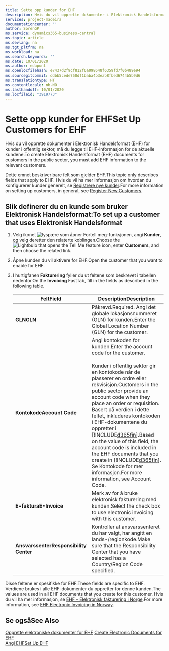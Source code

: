 ```yaml
---
title: Sette opp kunder for EHF
description: Hvis du vil opprette dokumenter i Elektronisk Handelsformat (EHF) for kunder i offentlig sektor, må du legge til EHF-informasjon for de aktuelle kundene.
services: project-madeira
documentationcenter: ''
author: SorenGP
ms.service: dynamics365-business-central
ms.topic: article
ms.devlang: na
ms.tgt_pltfrm: na
ms.workload: na
ms.search.keywords: ''
ms.date: 10/01/2020
ms.author: edupont
ms.openlocfilehash: e7437d2f9cf812f6a098648f6359fd7f0b489e94
ms.sourcegitcommit: ddbb5cede750df1baba4b3eab8fbed6744b5b9d6
ms.translationtype: HT
ms.contentlocale: nb-NO
ms.lasthandoff: 10/01/2020
ms.locfileid: "3919773"
---
```

# <a name="set-up-customers-for-ehf"></a><span data-ttu-id="b6ab9-103">Sette opp kunder for EHF</span><span class="sxs-lookup"><span data-stu-id="b6ab9-103">Set Up Customers for EHF</span></span>
<span data-ttu-id="b6ab9-104">Hvis du vil opprette dokumenter i Elektronisk Handelsformat (EHF) for kunder i offentlig sektor, må du legge til EHF-informasjon for de aktuelle kundene.</span><span class="sxs-lookup"><span data-stu-id="b6ab9-104">To create Elektronisk Handelsformat (EHF) documents for customers in the public sector, you must add EHF information to the relevant customers.</span></span>  

<span data-ttu-id="b6ab9-105">Dette emnet beskriver bare felt som gjelder EHF.</span><span class="sxs-lookup"><span data-stu-id="b6ab9-105">This topic only describes fields that apply to EHF.</span></span> <span data-ttu-id="b6ab9-106">Hvis du vil ha mer informasjon om hvordan du konfigurerer kunder generelt, se [Registrere nye kunder](../../sales-how-register-new-customers.md).</span><span class="sxs-lookup"><span data-stu-id="b6ab9-106">For more information on setting up customers, in general, see [Register New Customers](../../sales-how-register-new-customers.md).</span></span>  

## <a name="to-set-up-a-customer-that-uses-elektronisk-handelsformat"></a><span data-ttu-id="b6ab9-107">Slik definerer du en kunde som bruker Elektronisk Handelsformat:</span><span class="sxs-lookup"><span data-stu-id="b6ab9-107">To set up a customer that uses Elektronisk Handelsformat</span></span>  

1.  <span data-ttu-id="b6ab9-108">Velg ikonet ![lyspære som åpner Fortell meg-funksjonen](../../media/ui-search/search_small.png "Fortell hva du vil gjøre"), angi **Kunder**, og velg deretter den relaterte koblingen.</span><span class="sxs-lookup"><span data-stu-id="b6ab9-108">Choose the ![Lightbulb that opens the Tell Me feature](../../media/ui-search/search_small.png "Tell me what you want to do") icon, enter **Customers**, and then choose the related link.</span></span>  
2.  <span data-ttu-id="b6ab9-109">Åpne kunden du vil aktivere for EHF.</span><span class="sxs-lookup"><span data-stu-id="b6ab9-109">Open the customer that you want to enable for EHF.</span></span>  
3.  <span data-ttu-id="b6ab9-110">I hurtigfanen **Fakturering** fyller du ut feltene som beskrevet i tabellen nedenfor.</span><span class="sxs-lookup"><span data-stu-id="b6ab9-110">On the **Invoicing** FastTab, fill in the fields as described in the following table.</span></span>  

    |<span data-ttu-id="b6ab9-111">Felt</span><span class="sxs-lookup"><span data-stu-id="b6ab9-111">Field</span></span>|<span data-ttu-id="b6ab9-112">Description</span><span class="sxs-lookup"><span data-stu-id="b6ab9-112">Description</span></span>|  
    |---------------------------------|---------------------------------------|  
    |<span data-ttu-id="b6ab9-113">**GLN**</span><span class="sxs-lookup"><span data-stu-id="b6ab9-113">**GLN**</span></span>|<span data-ttu-id="b6ab9-114">Påkrevd.</span><span class="sxs-lookup"><span data-stu-id="b6ab9-114">Required.</span></span> <span data-ttu-id="b6ab9-115">Angi det globale lokasjonsnummeret (GLN) for kunden.</span><span class="sxs-lookup"><span data-stu-id="b6ab9-115">Enter the Global Location Number (GLN) for the customer.</span></span>|  
    |<span data-ttu-id="b6ab9-116">**Kontokode**</span><span class="sxs-lookup"><span data-stu-id="b6ab9-116">**Account Code**</span></span>|<span data-ttu-id="b6ab9-117">Angi kontokoden for kunden.</span><span class="sxs-lookup"><span data-stu-id="b6ab9-117">Enter the account code for the customer.</span></span><br /><br /> <span data-ttu-id="b6ab9-118">Kunder i offentlig sektor gir en kontokode når de plasserer en ordre eller rekvisisjon.</span><span class="sxs-lookup"><span data-stu-id="b6ab9-118">Customers in the public sector provide an account code when they place an order or requisition.</span></span> <span data-ttu-id="b6ab9-119">Basert på verdien i dette feltet, inkluderes kontokoden i EHF-dokumentene du oppretter i [!INCLUDE[d365fin](../../includes/d365fin_md.md)].</span><span class="sxs-lookup"><span data-stu-id="b6ab9-119">Based on the value of this field, the account code is included in the EHF documents that you create in [!INCLUDE[d365fin](../../includes/d365fin_md.md)].</span></span> <span data-ttu-id="b6ab9-120">Se Kontokode for mer informasjon.</span><span class="sxs-lookup"><span data-stu-id="b6ab9-120">For more information, see Account Code.</span></span>|  
    |<span data-ttu-id="b6ab9-121">**E-faktura**</span><span class="sxs-lookup"><span data-stu-id="b6ab9-121">**E-Invoice**</span></span>|<span data-ttu-id="b6ab9-122">Merk av for å bruke elektronisk fakturering med kunden.</span><span class="sxs-lookup"><span data-stu-id="b6ab9-122">Select the check box to use electronic invoicing with this customer.</span></span>|  
    |<span data-ttu-id="b6ab9-123">**Ansvarssenter**</span><span class="sxs-lookup"><span data-stu-id="b6ab9-123">**Responsibility Center**</span></span>|<span data-ttu-id="b6ab9-124">Kontroller at ansvarssenteret du har valgt, har angitt en lands-/regionkode.</span><span class="sxs-lookup"><span data-stu-id="b6ab9-124">Make sure that the Responsibility Center that you have selected has a Country/Region Code specified.</span></span>|  

<span data-ttu-id="b6ab9-125">Disse feltene er spesifikke for EHF.</span><span class="sxs-lookup"><span data-stu-id="b6ab9-125">These fields are specific to EHF.</span></span> <span data-ttu-id="b6ab9-126">Verdiene brukes i alle EHF-dokumenter du oppretter for denne kunden.</span><span class="sxs-lookup"><span data-stu-id="b6ab9-126">The values are used in all EHF documents that you create for this customer.</span></span> <span data-ttu-id="b6ab9-127">Hvis du vil ha mer informasjon, se [EHF – Elektronisk fakturering i Norge](ehf-electronic-invoicing-in-norway.md).</span><span class="sxs-lookup"><span data-stu-id="b6ab9-127">For more information, see [EHF Electronic Invoicing in Norway](ehf-electronic-invoicing-in-norway.md).</span></span>  

## <a name="see-also"></a><span data-ttu-id="b6ab9-128">Se også</span><span class="sxs-lookup"><span data-stu-id="b6ab9-128">See Also</span></span>  
 <span data-ttu-id="b6ab9-129">[Opprette elektroniske dokumenter for EHF](how-to-create-electronic-documents-for-ehf.md) </span><span class="sxs-lookup"><span data-stu-id="b6ab9-129">[Create Electronic Documents for EHF](how-to-create-electronic-documents-for-ehf.md) </span></span>  
 [<span data-ttu-id="b6ab9-130">Angi EHF</span><span class="sxs-lookup"><span data-stu-id="b6ab9-130">Set Up EHF</span></span>](how-to-set-up-ehf.md)
